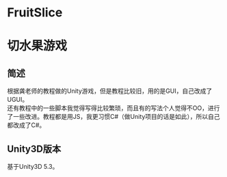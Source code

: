 ﻿# FruitSlice
# 切水果游戏
## 简述
根据龚老师的教程做的Unity游戏，但是教程比较旧，用的是GUI，自己改成了UGUI。
<br>
还有教程中的一些脚本我觉得写得比较繁琐，而且有的写法个人觉得不OO，进行了一些改进。教程都是用JS，我更习惯C#（做Unity项目的话是如此），所以自己都改成了C#。
## Unity3D版本
基于Unity3D 5.3。
